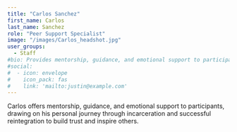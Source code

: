 ```yaml
---
title: "Carlos Sanchez"
first_name: Carlos
last_name: Sanchez
role: "Peer Support Specialist"
image: "/images/Carlos_headshot.jpg"
user_groups:
  - Staff
#bio: Provides mentorship, guidance, and emotional support to participants, using lived experience with incarceration and successful reentry to foster connection and encouragement.
#social:
#  - icon: envelope
#    icon_pack: fas
#    link: 'mailto:justin@example.com'
---
```


Carlos offers mentorship, guidance, and emotional support to participants, drawing on his personal journey through incarceration and successful reintegration to build trust and inspire others.
